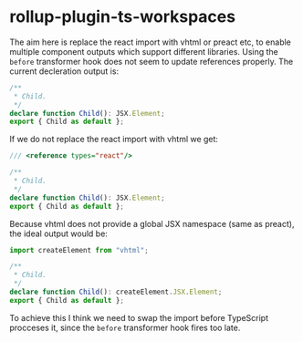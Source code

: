 # rollup-plugin-ts-workspaces

The aim here is replace the react import with vhtml or preact etc, to enable multiple component outputs which support different libraries. Using the `before` transformer hook does not seem to update references properly. The current decleration output is:
```typescript
/**
 * Child.
 */
declare function Child(): JSX.Element;
export { Child as default };

```
If we do not replace the react import with vhtml we get:
```typescript
/// <reference types="react"/>

/**
 * Child.
 */
declare function Child(): JSX.Element;
export { Child as default };
```
Because vhtml does not provide a global JSX namespace (same as preact), the ideal output would be:
```typescript
import createElement from "vhtml";

/**
 * Child.
 */
declare function Child(): createElement.JSX.Element;
export { Child as default };
```

To achieve this I think we need to swap the import before TypeScript procceses it, since the `before` transformer hook fires too late.